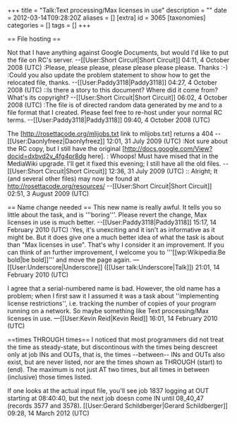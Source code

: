+++
title = "Talk:Text processing/Max licenses in use"
description = ""
date = 2012-03-14T09:28:20Z
aliases = []
[extra]
id = 3065
[taxonomies]
categories = []
tags = []
+++

== File hosting ==

Not that I have anything against Google Documents, but would I'd like to put the file on RC's server. --[[User:Short Circuit|Short Circuit]] 04:11, 4 October 2008 (UTC)
:Please, please please, please please please please. Thanks :-)
:Could you also update the problem statement to show how to get the relocated file, thanks. --[[User:Paddy3118|Paddy3118]] 04:27, 4 October 2008 (UTC)
::Is there a story to this document?  Where did it come from?  What's its copyright? --[[User:Short Circuit|Short Circuit]] 06:02, 4 October 2008 (UTC)
:The file is of directed random data generated by me and to a file format that I created. Please feel free to re-host under your normal RC terms. --[[User:Paddy3118|Paddy3118]] 09:40, 4 October 2008 (UTC)

The [http://rosettacode.org/mlijobs.txt link to mlijobs.txt] returns a 404  --[[User:Daonlyfreez|Daonlyfreez]] 12:01, 31 July 2009 (UTC)
:Not sure about the RC copy, but I still have the original [http://docs.google.com/View?docid=dxbvd2v_4fg4pr8dg here].
: Whoops!  Must have mised that in the MediaWiki upgrade.  I'll get it fixed this evening; I still have all the old files. --[[User:Short Circuit|Short Circuit]] 12:36, 31 July 2009 (UTC)
:: Alright; It (and several other files) may now be found at http://rosettacode.org/resources/ --[[User:Short Circuit|Short Circuit]] 02:51, 3 August 2009 (UTC)

== Name change needed ==
This new name is really awful. It tells you so little about the task, and is '''boring'''. Please revert the change, Max licenses in use is much better. --[[User:Paddy3118|Paddy3118]] 15:17, 14 February 2010 (UTC)
:Yes, it's unexciting and it isn't as informative as it might be. But it does give one a much better idea of what the task is about than "Max licenses in use". That's why I consider it an improvement. If you can think of an further improvement, I welcome you to '''[[wp:Wikipedia:Be bold|be bold]]''' and move the page again. —[[User:Underscore|Underscore]] ([[User talk:Underscore|Talk]]) 21:01, 14 February 2010 (UTC)

I agree that a serial-numbered name is bad. However, the old name has a problem; when I first saw it I assumed it was a task about ''implementing license restrictions'', i.e. tracking the number of copies of your program running on a network. So maybe something like Text processing/Max licenses in use. —[[User:Kevin Reid|Kevin Reid]] 16:01, 14 February 2010 (UTC)


==times  THROUGH  times==
I noticed that most programmers did not treat the time as steady-state, but discontinous with the times being descreet only at job  INs  and  OUTs, that is, the times --between-- INs and OUTs also exist, but are never listed, nor are the times shown as THROUGH  (start) to (end).  The maximum is not just AT two times, but all times in between (inclusive) those times listed. 



If one looks at the actual input file, you'll see job 1837 logging at OUT starting at 08:40:40, but the next job doesn come IN until 08_40_47  (records 3577 and 3578). [[User:Gerard Schildberger|Gerard Schildberger]] 09:28, 14 March 2012 (UTC)
